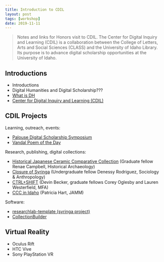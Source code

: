 ```yaml
---
title: Introduction to CDIL
layout: post
tags: [workshop]
date: 2019-11-11
---
```


> Notes and links for Honors visit to CDIL. 
> The Center for Digital Inquiry and Learning (CDIL) is a collaboration between the College of Letters, Arts and Social Sciences (CLASS) and the University of Idaho Library. 
> Its purpose is to advance digital scholarship opportunities at the University of Idaho.

## Introductions

- Introductions
- Digital Humanities and Digital Scholarship???
- [What is DH](https://whatisdigitalhumanities.com/)
- [Center for Digital Inquiry and Learning (CDIL)](https://cdil.lib.uidaho.edu/)

## CDIL Projects

Learning, outreach, events:

- [Palouse Digital Scholarship Symposium](https://palousedh.github.io/symposium/)
- [Vandal Poem of the Day](http://poetry.lib.uidaho.edu/)

Research, publishing, digital collections: 

- [Historical Japanese Ceramic Comparative Collection](https://www.lib.uidaho.edu/digital/hjccc/) (Graduate fellow Renae Campbell, Historical Archaeology)
- [Closure of Syringa](https://uidaho.maps.arcgis.com/apps/Cascade/index.html?appid=a459d05f5e2c4b5c9cd9e535e0c4afaa) (Undergraduate fellow Denessy Rodriguez, Sociology & Anthropology)
- [CTRL+SHIFT](ctrl-shift.org) (Devin Becker, graduate fellows Corey Oglesby and Lauren Westerfield, MFA)
- [CCC in Idaho](http://www.lib.uidaho.edu/digital/cccidaho/) (Patricia Hart, JAMM)

Software: 

- [researchlab-template (syringa project)](https://github.com/uidaholib/syringa-project)
- [CollectionBuilder](https://collectionbuilder.github.io/)

## Virtual Reality

- Oculus Rift
- HTC Vive
- Sony PlayStation VR
